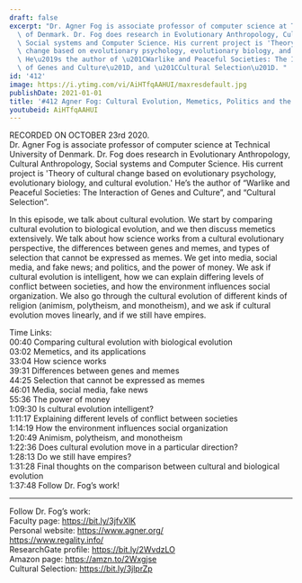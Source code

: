 ```yaml
---
draft: false
excerpt: "Dr. Agner Fog is associate professor of computer science at Technical University\
  \ of Denmark. Dr. Fog does research in Evolutionary Anthropology, Cultural Anthropology,\
  \ Social systems and Computer Science. His current project is 'Theory of cultural\
  \ change based on evolutionary psychology, evolutionary biology, and cultural evolution.'\
  \ He\u2019s the author of \u201CWarlike and Peaceful Societies: The Interaction\
  \ of Genes and Culture\u201D, and \u201CCultural Selection\u201D. "
id: '412'
image: https://i.ytimg.com/vi/AiHTfqAAHUI/maxresdefault.jpg
publishDate: 2021-01-01
title: '#412 Agner Fog: Cultural Evolution, Memetics, Politics and the Media'
youtubeid: AiHTfqAAHUI
---
```

RECORDED ON OCTOBER 23rd 2020.  
Dr. Agner Fog is associate professor of computer science at Technical University of Denmark. Dr. Fog does research in Evolutionary Anthropology, Cultural Anthropology, Social systems and Computer Science. His current project is 'Theory of cultural change based on evolutionary psychology, evolutionary biology, and cultural evolution.' He’s the author of “Warlike and Peaceful Societies: The Interaction of Genes and Culture”, and “Cultural Selection”. 

In this episode, we talk about cultural evolution. We start by comparing cultural evolution to biological evolution, and we then discuss memetics extensively. We talk about how science works from a cultural evolutionary perspective, the differences between genes and memes, and types of selection that cannot be expressed as memes. We get into media, social media, and fake news; and politics, and the power of money. We ask if cultural evolution is intelligent, how we can explain differing levels of conflict between societies, and how the environment influences social organization. We also go through the cultural evolution of different kinds of religion (animism, polytheism, and monotheism), and we ask if cultural evolution moves linearly, and if we still have empires.

Time Links:  
00:40  Comparing cultural evolution with biological evolution  
03:02  Memetics, and its applications  
33:04  How science works  
39:31  Differences between genes and memes  
44:25  Selection that cannot be expressed as memes  
46:01  Media, social media, fake news  
55:36  The power of money  
1:09:30  Is cultural evolution intelligent?  
1:11:17  Explaining different levels of conflict between societies  
1:14:19  How the environment influences social organization  
1:20:49  Animism, polytheism, and monotheism  
1:22:36  Does cultural evolution move in a particular direction?  
1:28:13  Do we still have empires?  
1:31:28  Final thoughts on the comparison between cultural and biological evolution  
1:37:48  Follow Dr. Fog’s work!

---

Follow Dr. Fog’s work:  
Faculty page: https://bit.ly/3jfvXlK  
Personal website: https://www.agner.org/  
https://www.regality.info/  
ResearchGate profile: https://bit.ly/2WvdzLO  
Amazon page: https://amzn.to/2Wxgjse  
Cultural Selection: https://bit.ly/3jlprZp
